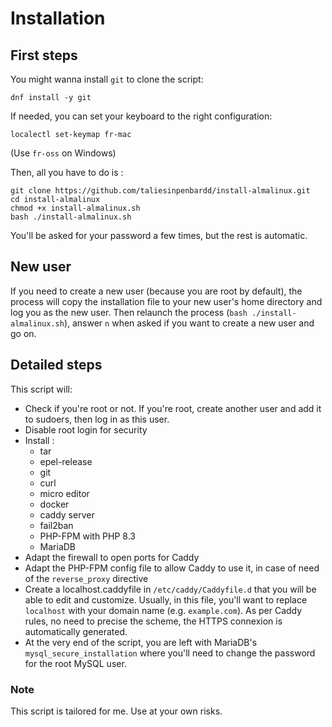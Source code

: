 # Installation

## First steps

You might wanna install `git` to clone the script:

```
dnf install -y git
```

If needed, you can set your keyboard to the right configuration:

```
localectl set-keymap fr-mac
```

(Use `fr-oss` on Windows)

Then, all you have to do is :

```
git clone https://github.com/taliesinpenbardd/install-almalinux.git
cd install-almalinux
chmod +x install-almalinux.sh
bash ./install-almalinux.sh
```

You'll be asked for your password a few times, but the rest is automatic.

## New user

If you need to create a new user (because you are root by default), the process will copy the installation file to your new user's home directory and log you as the new user. Then relaunch the process (`bash ./install-almalinux.sh`), answer `n` when asked if you want to create a new user and go on.

## Detailed steps

This script will:

- Check if you're root or not. If you're root, create another user and add it to sudoers, then log in as this user.
- Disable root login for security
- Install :
  - tar
  - epel-release
  - git
  - curl
  - micro editor
  - docker
  - caddy server
  - fail2ban
  - PHP-FPM with PHP 8.3
  - MariaDB
- Adapt the firewall to open ports for Caddy
- Adapt the PHP-FPM config file to allow Caddy to use it, in case of need of the `reverse_proxy` directive
- Create a localhost.caddyfile in `/etc/caddy/Caddyfile.d` that you will be able to edit and customize. Usually, in this file, you'll want to replace `localhost` with your domain name (e.g. `example.com`). As per Caddy rules, no need to precise the scheme, the HTTPS connexion is automatically generated.
- At the very end of the script, you are left with MariaDB's `mysql_secure_installation` where you'll need to change the password for the root MySQL user.

### Note

This script is tailored for me. Use at your own risks.
